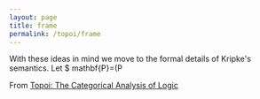 ```yaml
---
layout: page
title: frame
permalink: /topoi/frame
---
```

With these ideas in mind we move to the formal details of Kripke's semantics. Let $ mathbf{P}=(P


From [Topoi: The Categorical Analysis of Logic](https://mathgloss.github.io/MathGloss/topoi.html)